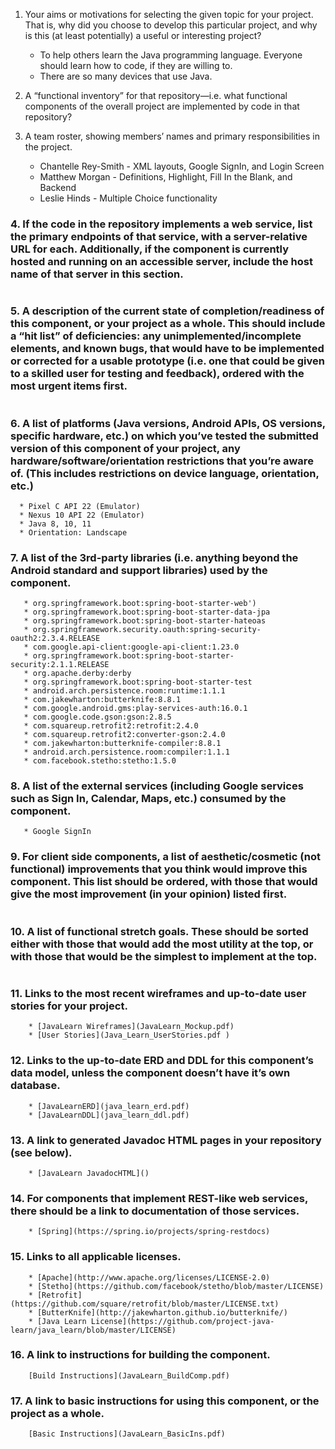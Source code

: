 1. Your aims or motivations for selecting the given topic for your project. That is, why did you choose to develop this particular project, and why is this (at least potentially) a useful or interesting project?

    * To help others learn the Java programming language. Everyone should learn how to code, if they are willing to. 
    * There are so many devices that use Java.

2. A “functional inventory” for that repository—i.e. what functional components of the overall project are implemented by code in that repository?

3. A team roster, showing members’ names and primary responsibilities in the project.

    * Chantelle Rey-Smith - XML layouts, Google SignIn, and Login Screen
    * Matthew Morgan - Definitions, Highlight, Fill In the Blank, and Backend
    * Leslie Hinds -  Multiple Choice functionality

### 4. If the code in the repository implements a web service, list the primary endpoints of that service, with a server-relative URL for each. Additionally, if the component is currently hosted and running on an accessible server, include the host name of that server in this section.
```

```
### 5. A description of the current state of completion/readiness of this component, or your project as a whole. This should include a “hit list” of deficiencies: any unimplemented/incomplete elements, and known bugs, that would have to be implemented or corrected for a usable prototype (i.e. one that could be given to a skilled user for testing and feedback), ordered with the most urgent items first.
```

```

### 6. A list of platforms (Java versions, Android APIs, OS versions, specific hardware, etc.) on which you’ve tested the submitted version of this component of your project, any hardware/software/orientation restrictions that you’re aware of. (This includes restrictions on device language, orientation, etc.)
  ```
    * Pixel C API 22 (Emulator)
    * Nexus 10 API 22 (Emulator)
    * Java 8, 10, 11
    * Orientation: Landscape
  ```

### 7. A list of the 3rd-party libraries (i.e. anything beyond the Android standard and support libraries) used by the component.
 ```
    * org.springframework.boot:spring-boot-starter-web')
    * org.springframework.boot:spring-boot-starter-data-jpa
    * org.springframework.boot:spring-boot-starter-hateoas
    * org.springframework.security.oauth:spring-security-oauth2:2.3.4.RELEASE
    * com.google.api-client:google-api-client:1.23.0
    * org.springframework.boot:spring-boot-starter-security:2.1.1.RELEASE
    * org.apache.derby:derby
    * org.springframework.boot:spring-boot-starter-test
    * android.arch.persistence.room:runtime:1.1.1
    * com.jakewharton:butterknife:8.8.1
    * com.google.android.gms:play-services-auth:16.0.1
    * com.google.code.gson:gson:2.8.5
    * com.squareup.retrofit2:retrofit:2.4.0
    * com.squareup.retrofit2:converter-gson:2.4.0
    * com.jakewharton:butterknife-compiler:8.8.1
    * android.arch.persistence.room:compiler:1.1.1
    * com.facebook.stetho:stetho:1.5.0
 ```
 
### 8. A list of the external services (including Google services such as Sign In, Calendar, Maps, etc.) consumed by the component.
 ```
    * Google SignIn
 ```
 
### 9. For client side components, a list of aesthetic/cosmetic (not functional) improvements that you think would improve this component. This list should be ordered, with those that would give the most improvement (in your opinion) listed first.
```

```

### 10. A list of functional stretch goals. These should be sorted either with those that would add the most utility at the top, or with those that would be the simplest to implement at the top.
```

```
### 11. Links to the most recent wireframes and up-to-date user stories for your project.
```
    * [JavaLearn Wireframes](JavaLearn_Mockup.pdf)
    * [User Stories](Java_Learn_UserStories.pdf )
```

### 12. Links to the up-to-date ERD and DDL for this component’s data model, unless the component doesn’t have it’s own database.
```
    * [JavaLearnERD](java_learn_erd.pdf)
    * [JavaLearnDDL](java_learn_ddl.pdf)
```

### 13. A link to generated Javadoc HTML pages in your repository (see below).
```
    * [JavaLearn JavadocHTML]()
```

### 14. For components that implement REST-like web services, there should be a link to documentation of those services.
```
    * [Spring](https://spring.io/projects/spring-restdocs)
```

### 15. Links to all applicable licenses.
```
    * [Apache](http://www.apache.org/licenses/LICENSE-2.0)
    * [Stetho](https://github.com/facebook/stetho/blob/master/LICENSE)
    * [Retrofit](https://github.com/square/retrofit/blob/master/LICENSE.txt)
    * [ButterKnife](http://jakewharton.github.io/butterknife/)
    * [Java Learn License](https://github.com/project-java-learn/java_learn/blob/master/LICENSE)
```

### 16. A link to instructions for building the component.
```
    [Build Instructions](JavaLearn_BuildComp.pdf)
```
### 17. A link to basic instructions for using this component, or the project as a whole.
```
    [Basic Instructions](JavaLearn_BasicIns.pdf)
```

